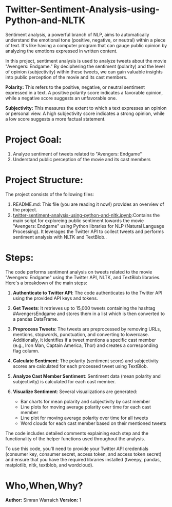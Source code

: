 # Twitter-Sentiment-Analysis-using-Python-and-NLTK

Sentiment analysis, a powerful branch of NLP, aims to automatically understand the emotional tone (positive, negative, or neutral) within a piece of text. It's like having a computer program that can gauge public opinion by analyzing the emotions expressed in written content.

In this project, sentiment analysis is used to analyze tweets about the movie "Avengers: Endgame." By deciphering the sentiment (polarity) and the level of opinion (subjectivity) within these tweets, we can gain valuable insights into public perception of the movie and its cast members.

**Polarity:** This refers to the positive, negative, or neutral sentiment expressed in a text. A positive polarity score indicates a favorable opinion, while a negative score suggests an unfavorable one.

**Subjectivity:** This measures the extent to which a text expresses an opinion or personal view. A high subjectivity score indicates a strong opinion, while a low score suggests a more factual statement.

# Project Goal:
1. Analyze sentiment of tweets related to "Avengers: Endgame"
2. Understand public perception of the movie and its cast members

# Project Structure:
The project consists of the following files:
1. README.md: This file (you are reading it now!) provides an overview of the project.
2. [twitter-sentiment-analysis-using-python-and-nltk.ipynb](twitter-sentiment-analysis-using-python-and-nltk.ipynb):Contains the main script for exploreing public sentiment towards the movie "Avengers: Endgame" using Python libraries for NLP (Natural Language Processing). It leverages the Twitter API to collect tweets and performs sentiment analysis with NLTK and TextBlob..
   
# Steps:
The code performs sentiment analysis on tweets related to the movie "Avengers: Endgame" using the Twitter API, NLTK, and TextBlob libraries. Here's a breakdown of the main steps:

1. **Authenticate to Twitter API**: The code authenticates to the Twitter API using the provided API keys and tokens.

2. **Get Tweets**: It retrieves up to 15,000 tweets containing the hashtag #AvengersEndgame and stores them in a list which is then converted to a pandas DataFrame.

3. **Preprocess Tweets**: The tweets are preprocessed by removing URLs, mentions, stopwords, punctuation, and converting to lowercase. Additionally, it identifies if a tweet mentions a specific cast member (e.g., Iron Man, Captain America, Thor) and creates a corresponding flag column.

4. **Calculate Sentiment**: The polarity (sentiment score) and subjectivity scores are calculated for each processed tweet using TextBlob.

5. **Analyze Cast Member Sentiment**: Sentiment data (mean polarity and subjectivity) is calculated for each cast member.

6. **Visualize Sentiment**: Several visualizations are generated:
   - Bar charts for mean polarity and subjectivity by cast member
   - Line plots for moving average polarity over time for each cast member
   - Line plot for moving average polarity over time for all tweets
   - Word clouds for each cast member based on their mentioned tweets

The code includes detailed comments explaining each step and the functionality of the helper functions used throughout the analysis.

To use this code, you'll need to provide your Twitter API credentials (consumer key, consumer secret, access token, and access token secret) and ensure that you have the required libraries installed (tweepy, pandas, matplotlib, nltk, textblob, and wordcloud).

# Who,When,Why?
**Author:** Simran Warraich
**Version:** 1


